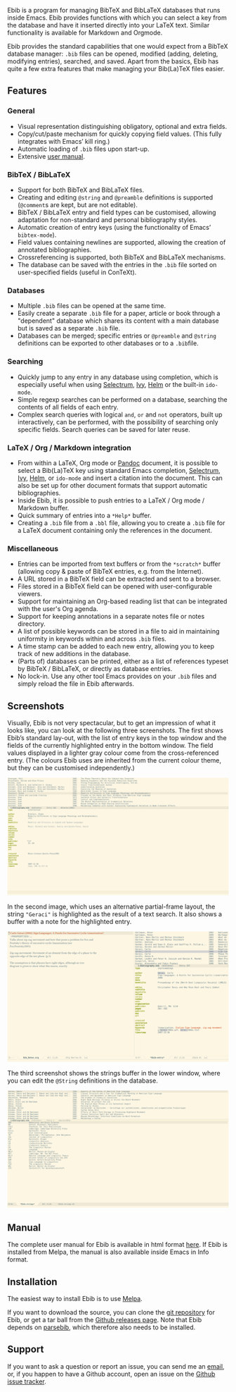 Ebib is a program for managing BibTeX and BibLaTeX databases that runs
inside Emacs. Ebib provides functions with which you can select a key
from the database and have it inserted directly into your LaTeX text.
Similar functionality is available for Markdown and Orgmode.

Ebib provides the standard capabilities that one would expect from a
BibTeX database manager: `.bib` files can be opened, modified (adding,
deleting, modifying entries), searched, and saved. Apart from the
basics, Ebib has quite a few extra features that make managing your
Bib(La)TeX files easier.


## Features

### General

- Visual representation distinguishing obligatory, optional and extra fields.
- Copy/cut/paste mechanism for quickly copying field values. (This fully
  integrates with Emacs’ kill ring.)
- Automatic loading of `.bib` files upon start-up.
- Extensive [user manual](ebib-manual.md).

### BibTeX / BibLaTeX

- Support for both BibTeX and BibLaTeX files.
- Creating and editing `@string` and `@preamble` definitions is supported
  (`@comment`s are kept, but are not editable).
- BibTeX / BibLaTeX entry and field types can be customised, allowing adaptation
  for non-standard and personal bibliography styles.
- Automatic creation of entry keys (using the functionality of Emacs’
  `bibtex-mode`).
- Field values containing newlines are supported, allowing the creation of
  annotated bibliographies.
- Crossreferencing is supported, both BibTeX and BibLaTeX mechanisms.
- The database can be saved with the entries in the `.bib` file sorted on
  user-specified fields (useful in ConTeXt).

### Databases

- Multiple `.bib` files can be opened at the same time.
- Easily create a separate `.bib` file for a paper, article or book through a "dependent" database which shares its content with a main database but is saved as a separate `.bib` file.
- Databases can be merged; specific entries or `@preamble` and `@string` definitions can be exported to other databases or to a `.bib`file.

### Searching

- Quickly jump to any entry in any database using completion, which is especially useful when using [Selectrum](https://github.com/raxod502/selectrum), [Ivy](https://github.com/abo-abo/swiper),
  [Helm](https://github.com/emacs-helm/helm) or the built-in `ido-mode`.
- Simple regexp searches can be performed on a database, searching the
  contents of all fields of each entry.
- Complex search queries with logical `and`, `or` and `not` operators,
  built up interactively, can be performed, with the possibility of
  searching only specific fields. Search queries can be saved for
  later reuse.

### LaTeX / Org / Markdown integration

- From within a LaTeX, Org mode or [Pandoc](https://pandoc.org) document, it is
  possible to select a Bib(La)TeX key using standard Emacs completion,
  [Selectrum](https://github.com/raxod502/selectrum),
  [Ivy](https://github.com/abo-abo/swiper),
  [Helm](https://github.com/emacs-helm/helm), or `ido-mode` and insert a
  citation into the document. This can also be set up for other document formats
  that support automatic bibliographies.
- Inside Ebib, it is possible to push entries to a LaTeX / Org mode / Markdown
  buffer.
- Quick summary of entries into a `*Help*` buffer.
- Creating a `.bib` file from a `.bbl` file, allowing you to create a `.bib`
  file for a LaTeX document containing only the references in the document.

### Miscellaneous

- Entries can be imported from text buffers or from the `*scratch*` buffer
  (allowing copy & paste of BibTeX entries, e.g. from the Internet).
- A URL stored in a BibTeX field can be extracted and sent to a browser.
- Files stored in a BibTeX field can be opened with user-configurable viewers.
- Support for maintaining an Org-based reading list that can be integrated with
  the user's Org agenda.
- Support for keeping annotations in a separate notes file or notes directory.
- A list of possible keywords can be stored in a file to aid in maintaining
  uniformity in keywords within and across `.bib` files.
- A time stamp can be added to each new entry, allowing you to keep track of new
  additions in the database.
- (Parts of) databases can be printed, either as a list of references typeset by
  BibTeX / BibLaTeX, or directly as database entries.
- No lock-in. Use any other tool Emacs provides on your `.bib` files and simply reload the file in Ebib afterwards.

## Screenshots

Visually, Ebib is not very spectacular, but to get an impression of what it
looks like, you can look at the following three screenshots. The first shows
Ebib’s standard lay-out, with the list of entry keys in the top window and the
fields of the currently highlighted entry in the bottom window. The field values
displayed in a lighter gray colour come from the cross-referenced entry. (The
colours Ebib uses are inherited from the current colour theme, but they can be
customised independently.)

![Main View](images/Main-view.png)

In the second image, which uses an alternative partial-frame layout, the string
`"Geraci"` is highlighted as the result of a text search. It also shows a buffer
with a note for the highlighted entry.

![Search View](images/Search-view.png)

The third screenshot shows the strings buffer in the lower window, where you can
edit the `@String` definitions in the database.

![Strings Buffer](images/Strings-buffer.png)


## Manual

The complete user manual for Ebib is available in html format
[here](ebib-manual.md). If Ebib is installed from Melpa, the manual is also available inside Emacs in Info format.


## Installation

The easiest way to install Ebib is to use [Melpa](http://melpa.org/).

If you want to download the source, you can clone the [git
repository](https://github.com/joostkremers/ebib.git) for Ebib, or get a
tar ball from the [Github releases
page](https://github.com/joostkremers/ebib/releases). Note that Ebib depends on [parsebib](https://github.com/joostkremers/parsebib), which therefore also needs to be installed.


## Support

If you want to ask a question or report an issue, you can send me an [email](mailto:ebib@joostkremers.fastmail.fm), or, if you happen to have a Github account, open an issue on the [Github
issue tracker](https://github.com/joostkremers/ebib/issues?state=open).
